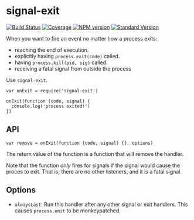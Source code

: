 signal-exit
===========

[![Build Status](https://travis-ci.org/tapjs/signal-exit.png)](https://travis-ci.org/tapjs/signal-exit) [![Coverage](https://coveralls.io/repos/tapjs/signal-exit/badge.svg?branch=master)](https://coveralls.io/r/tapjs/signal-exit?branch=master) [![NPM version](https://img.shields.io/npm/v/signal-exit.svg)](https://www.npmjs.com/package/signal-exit) [![Standard Version](https://img.shields.io/badge/release-standard%20version-brightgreen.svg)](https://github.com/conventional-changelog/standard-version)

When you want to fire an event no matter how a process exits:

-   reaching the end of execution.
-   explicitly having `process.exit(code)` called.
-   having `process.kill(pid, sig)` called.
-   receiving a fatal signal from outside the process

Use `signal-exit`.

    var onExit = require('signal-exit')

    onExit(function (code, signal) {
      console.log('process exited!')
    })

API
---

`var remove = onExit(function (code, signal) {}, options)`

The return value of the function is a function that will remove the handler.

Note that the function *only* fires for signals if the signal would cause the proces to exit. That is, there are no other listeners, and it is a fatal signal.

Options
-------

-   `alwaysLast`: Run this handler after any other signal or exit handlers. This causes `process.emit` to be monkeypatched.
